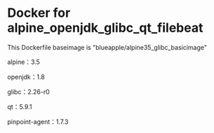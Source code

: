 # Docker for alpine_openjdk_glibc_qt_filebeat

This Dockerfile baseimage is "blueapple/alpine35_glibc_basicimage"

alpine：3.5

openjdk：1.8

glibc：2.26-r0

qt：5.9.1

pinpoint-agent：1.7.3
